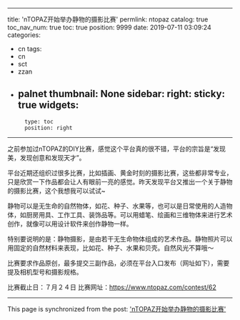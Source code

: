 
---
title: 'nTOPAZ开始举办静物的摄影比赛'
permlink: ntopaz
catalog: true
toc_nav_num: true
toc: true
position: 9999
date: 2019-07-11 03:09:24
categories:
- cn
tags:
- cn
- sct
- zzan
- palnet
thumbnail: None
sidebar:
    right:
        sticky: true
widgets:
    -
        type: toc
        position: right
---


之前参加过nTOPAZ的DIY比赛，感觉这个平台真的很不错，平台的宗旨是“发现美，发现创意和发现天才”。

平台近期还组织过很多比赛，比如插画、黄金时刻的摄影比赛，这些都非常专业，只是欣赏一下作品都会让人有眼前一亮的感觉。昨天发现平台又推出一个关于静物的摄影比赛，这个我想我可以试试~

静物可以是无生命的自然物体，如花、种子、水果等，也可以是日常使用的人造物体，如厨房用具、工作工具、装饰品等。可以用蜡笔、绘画和三维物体来进行艺术创作，就像可以用设计软件来创作静物一样。

特别要说明的是：静物摄影，是由若干无生命物体组成的艺术作品。静物照片可以用固定的自然材料来表现，比如花、种子、水果和贝壳。自然风光不算哦～

比赛要求作品原创，最多提交三副作品，必须在平台入口发布（网址如下），需要提及相机型号和摄影规格。

比赛截止日：７月２４日
比赛网址：https://www.ntopaz.com/contest/62

- - -

This page is synchronized from the post: ['nTOPAZ开始举办静物的摄影比赛'](https://steemit.com/@andrewma/ntopaz)
